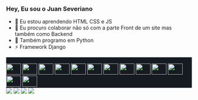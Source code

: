 ### Hey, Eu sou o Juan Severiano

- 🌱 Eu estou aprendendo HTML CSS e JS
- 👯 Eu procuro colaborar não só com a parte Front de um site mas também como Backend
- 🐍 Também programo em Python
- ⚡ Framework Django
<head>
  <link rel="stylesheet" href="https://cdn.jsdelivr.net/gh/devicons/devicon@v2.15.1/devicon.min.css">
</head>
<div style="display: inline_block; background-color: #161B22;"> <br>
  <img aling="center" alt="Juan" height="30" width="40" src="https://cdn.jsdelivr.net/gh/devicons/devicon/icons/html5/html5-plain.svg" />
  <img aling="center" alt="Juan" height="30" width="40" src="https://cdn.jsdelivr.net/gh/devicons/devicon/icons/css3/css3-original.svg" />
  <img aling="center" alt="Juan" height="30" width="40" src="https://cdn.jsdelivr.net/gh/devicons/devicon/icons/javascript/javascript-original.svg" />
  <img aling="center" alt="Juan" height="30" width="40" src="https://cdn.jsdelivr.net/gh/devicons/devicon/icons/python/python-original.svg" />
  <img aling="center" alt="Juan" height="30" width="40" src="https://cdn.jsdelivr.net/gh/devicons/devicon/icons/arduino/arduino-original.svg" />
  <img aling="center" alt="Juan" height="30" width="40" src="https://cdn.jsdelivr.net/gh/devicons/devicon/icons/vscode/vscode-original.svg" />
  <img aling="center" alt="Juan" height="30" width="40" src="https://cdn.jsdelivr.net/gh/devicons/devicon/icons/fedora/fedora-original.svg" />
  <img aling="center" alt="Juan" height="30" width="40"src="https://cdn.jsdelivr.net/gh/devicons/devicon/icons/github/github-original.svg" />
  <img aling="center" alt="Juan" height="30" width="40" src="https://cdn.jsdelivr.net/gh/devicons/devicon/icons/git/git-original.svg" />
  
  <img aling="center" alt="Juan" height="30" width="40" aling="center" alt="Juan" height="30" width="40" src="https://cdn.jsdelivr.net/gh/devicons/devicon/icons/django/django-plain.svg" />
  <img aling="center" alt="Juan" height="30" width="40" src="https://cdn.jsdelivr.net/gh/devicons/devicon/icons/linux/linux-original.svg" />
   <img aling="center" alt="Juan" height="30" width="40" src="https://cdn.jsdelivr.net/gh/devicons/devicon/icons/mysql/mysql-original-wordmark.svg" />
   <img aling="center" alt="Juan" height="30" width="40" src="https://cdn.jsdelivr.net/gh/devicons/devicon/icons/gimp/gimp-original.svg" />
   
</div>
<div> 
  <a href="https://instagram.com/_juan.sev_" target="_blank"><img src="https://img.shields.io/badge/-Instagram-%23E4405F?style=for-the-badge&logo=instagram&logoColor=white" target="_blank"></a>
 <a href="" target="_blank"><img src="https://img.shields.io/badge/Discord-7289DA?style=for-the-badge&logo=discord&logoColor=white" target="_blank"></a> 
  <a href = "juansoussev@gmail.com"><img src="https://img.shields.io/badge/-Gmail-%23333?style=for-the-badge&logo=gmail&logoColor=white" target="_blank"></a>
  <a href="https://www.linkedin.com/in/francisco-juan-severiano-a939b9241/" target="_blank"><img src="https://img.shields.io/badge/-LinkedIn-%230077B5?style=for-the-badge&logo=linkedin&logoColor=white" target="_blank"></a> 
  
</div>
